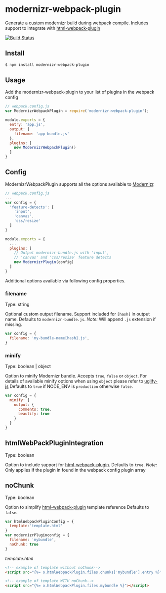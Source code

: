 # modernizr-webpack-plugin

Generate a custom modernizr build during webpack compile. 
Includes support to integrate with [html-webpack-plugin](https://www.npmjs.com/package/html-webpack-plugin)

[![Build Status](https://travis-ci.org/alexpalombaro/modernizr-webpack-plugin.svg?branch=master)](https://travis-ci.org/alexpalombaro/modernizr-webpack-plugin)

## Install

```sh
$ npm install modernizr-webpack-plugin
```

## Usage

Add the modernizr-webpack-plugin to your list of plugins in the webpack config

```javascript
// webpack.config.js
var ModernizrWebpackPlugin = require('modernizr-webpack-plugin');

module.exports = {
  entry: 'app.js',
  output: {
    filename: 'app-bundle.js'
  },
  plugins: [
    new ModernizrWebpackPlugin()
  ]
}
```

## Config

ModernizrWebpackPlugin supports all the options available to [Modernizr](https://github.com/Modernizr/Modernizr/blob/master/lib/config-all.json).

```javascript
// webpack.config.js
...
var config = {
  'feature-detects': [
    'input',
    'canvas',
    'css/resize'
  ]
}

module.exports = {
  ...
  plugins: [
    // Output modernizr-bundle.js with 'input',  
    // 'canvas' and 'css/resize' feature detects
    new ModernizrPlugin(config)
  ]
}
```

Additional options available via following config properties.

### filename
Type: string

Optional custom output filename. Support included for `[hash]` in output name.
Defaults to `modernizr-bundle.js`.
*Note:* Will append `.js` extension if missing. 

```javascript
var config = {
  filename: 'my-bundle-name[hash].js',
}
```

### minify
Type: boolean | object

Option to minify Modernizr bundle. Accepts `true`, `false` or `object`.
For details of available minify options when using `object` please refer to [uglify-js](https://www.npmjs.com/package/uglify-js)
Defaults to `true` if NODE_ENV is `production` otherwise `false`.

```javascript
var config = {
  minify: {
    output: {
      comments: true,
      beautify: true
    }
  }
}
```

## htmlWebPackPluginIntegration
Type: boolean

Option to include support for [html-webpack-plugin](https://www.npmjs.com/package/html-webpack-plugin).
Defaults to `true`.
*Note:* Only applies if the plugin in found in the webpack config plugin array


## noChunk
Type: boolean

Option to simplify [html-webpack-plugin](https://www.npmjs.com/package/html-webpack-plugin) template reference
Defaults to `false`.
 
```javascript
var htmlWebpackPluginConfig = {
  template:'template.html'
}
var modernizrPluginconfig = {
  filename: 'mybundle',
  noChunk: true
}
```

_template.html_
```html
<!-- example of template without noChunk-->
<script src="{%= o.htmlWebpackPlugin.files.chunks['mybundle'].entry %}"></script>

<!-- example of template WITH noChunk-->
<script src="{%= o.htmlWebpackPlugin.files.mybundle %}"></script>

```
